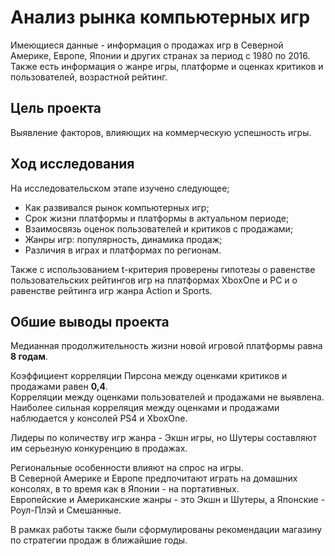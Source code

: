 # Анализ рынка компьютерных игр  
Имеющиеся данные - информация о продажах игр в Северной Америке, Европе, Японии и других странах за период с 1980 по 2016.  
Также есть информация о жанре игры, платформе и оценках критиков и пользователей, возрастной рейтинг.  

## Цель проекта  
Выявление факторов, влияющих на коммерческую успешность игры.

## Ход исследования  
На исследовательском этапе изучено следующее;  
- Как развивался рынок компьютерных игр;
- Срок жизни платформы и платформы в актуальном периоде;
- Взаимосвязь оценок пользователей и критиков с продажами;
- Жанры игр: популярность, динамика продаж;
- Различия в играх и платформах по регионам.

Также с использованием t-критерия проверены гипотезы о равенстве пользовательских рейтингов игр на платформах XboxOne и PC и о равенстве рейтинга игр жанра Action и Sports.

## Обшие выводы проекта  
Медианная продолжительность жизни новой игровой платформы равна **8 годам**.  

Коэффициент корреляции Пирсона между оценками критиков и продажами равен **0,4**.  
Корреляции между оценками пользователей и продажами не выявлена.  
Наиболее сильная корреляция между оценками и продажами наблюдается у консолей PS4 и XboxOne.  

Лидеры по количеству игр жанра - Экшн игры, но Шутеры составляют им серьезную конкуренцию в продажах.  

Региональные особенности влияют на спрос на игры.  
В Северной Америке и Европе предпочитают играть на домашних консолях, в то время как в Японии - на портативных.  
Европейские и Американские жанры - это Экшн и Шутеры, а Японские - Роул-Плэй и Смешанные.

В рамках работы также были сформулированы рекомендации магазину по стратегии продаж в ближайшие годы.
